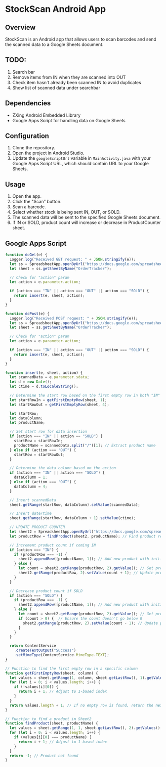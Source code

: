 # StockScan Android App

## Overview

StockScan is an Android app that allows users to scan barcodes and send the scanned data to a Google Sheets document.

## TODO:
1. Search bar 
2. Remove items from IN when they are scanned into OUT
3. Check item hasn't already been scanned IN to avoid duplicates
4. Show list of scanned data under searchbar

## Dependencies

- ZXing Android Embedded Library
- Google Apps Script for handling data on Google Sheets

## Configuration

1. Clone the repository.
2. Open the project in Android Studio.
3. Update the `googleScriptUrl` variable in `MainActivity.java` with your Google Apps Script URL, which should contain URL to your Google Sheets.

## Usage

1. Open the app.
2. Click the "Scan" button.
3. Scan a barcode.
4. Select whether stock is being sent IN, OUT, or SOLD.
5. The scanned data will be sent to the specified Google Sheets document.
6. If IN or SOLD, product count will increase or decrease in ProductCounter sheet.

## Google Apps Script

```javascript
function doGet(e) {
  Logger.log("Received GET request: " + JSON.stringify(e));
  let ss = SpreadsheetApp.openByUrl("https://docs.google.com/spreadsheets/d/1NRGIz85f7rwK7Y4O9KX_ko6EOEn6Ngdf3W7j4Ib0W5c/edit");
  let sheet = ss.getSheetByName("OrderTracker");

  // Check for "action" param
  let action = e.parameter.action;

  if (action === "IN" || action === "OUT" || action === "SOLD") {
    return insert(e, sheet, action);
  }
}

function doPost(e) {
  Logger.log("Received POST request: " + JSON.stringify(e));
  let ss = SpreadsheetApp.openByUrl("https://docs.google.com/spreadsheets/d/1NRGIz85f7rwK7Y4O9KX_ko6EOEn6Ngdf3W7j4Ib0W5c/edit");
  let sheet = ss.getSheetByName("OrderTracker");

  // Check for "action" param
  let action = e.parameter.action;

  if (action === "IN" || action === "OUT" || action === "SOLD") {
    return insert(e, sheet, action);
  }
}

function insert(e, sheet, action) {
  let scannedData = e.parameter.sdata;
  let d = new Date();
  let ctime = d.toLocaleString();

  // Determine the start row based on the first empty row in both "IN" and "OUT" columns
  let startRowIn = getFirstEmptyRow(sheet, 1);
  let startRowOut = getFirstEmptyRow(sheet, 4);

  let startRow;
  let dataColumn;
  let productName;

  // Set start row for data insertion
  if (action === "IN" || action == "SOLD") {
    startRow = startRowIn;
    productName = scannedData.split("/")[1]; // Extract product name
  } else if (action === "OUT") {
    startRow = startRowOut;
  }

  // Determine the data column based on the action
  if (action === "IN" || action === "SOLD") {
    dataColumn = 1;
  } else if (action === "OUT") {
    dataColumn = 4;
  }

  // Insert scannedData
  sheet.getRange(startRow, dataColumn).setValue(scannedData);

  // Insert date/time
  sheet.getRange(startRow, dataColumn + 1).setValue(ctime);

  // UPDATE PRODUCT COUNTER
  let sheet2 = SpreadsheetApp.openByUrl("https://docs.google.com/spreadsheets/d/1dmdrdkQ86O6_FPxTmhQlmV15BFZJccQ7T4vfDlbUurU/edit").getSheetByName("ProductCounter"); // Access Sheet2 by URL
  let productRow = findProduct(sheet2, productName); // Find product row

  // Increment product count if coming IN
  if (action === "IN") {
    if (productRow === -1) {
      sheet2.appendRow([productName, 1]); // Add new product with initial count
    } else {
      let count = sheet2.getRange(productRow, 2).getValue(); // Get product count
      sheet2.getRange(productRow, 2).setValue(count + 1); // Update product count
    }
  }

  // Decrease product count if SOLD
  if (action === "SOLD") {
    if (productRow === -1) {
      sheet2.appendRow([productName, 1]); // Add new product with initial count 0
    } else {
      let count = sheet2.getRange(productRow, 2).getValue(); // Get product count
      if (count > 0) {  // Ensure the count doesn't go below 0
        sheet2.getRange(productRow, 2).setValue(count - 1); // Update product count
      } 
    }
  }

  return ContentService
    .createTextOutput("Success")
    .setMimeType(ContentService.MimeType.TEXT);
}

// Function to find the first empty row in a specific column
function getFirstEmptyRow(sheet, column) {
  let values = sheet.getRange(1, column, sheet.getLastRow(), 1).getValues();
  for (let i = 0; i < values.length; i++) {
    if (!values[i][0]) {
      return i + 1; // Adjust to 1-based index
    }
  }
  return values.length + 1; // If no empty row is found, return the next row
}

// Function to find a product in Sheet2
function findProduct(sheet, productName) {
  let values = sheet.getRange(1, 1, sheet.getLastRow(), 2).getValues();
  for (let i = 0; i < values.length; i++) {
    if (values[i][0] === productName) {
      return i + 1; // Adjust to 1-based index
    }
  }
  return -1; // Product not found
}





